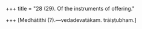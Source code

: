 +++
title = "28 (29). Of the instruments of offering."

+++
[Medhātithi (?).—vedadevatākam. trāiṣṭubham.]
